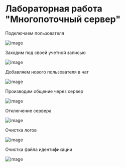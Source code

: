 # Лабораторная работа "Многопоточный сервер"

Подключаем пользователя

![image](https://user-images.githubusercontent.com/72358616/141158256-6dd46163-ff04-44ae-ac6e-ea09c33f850e.png)

Заходим под своей учетной записью

![image](https://user-images.githubusercontent.com/72358616/141158326-07faaf4f-3da6-4eda-bcf3-d22a70148ab8.png)

Добавляем нового пользователя в чат

![image](https://user-images.githubusercontent.com/72358616/141158367-9d48a4b4-976e-4cf6-bde1-4461ce453fe8.png)

Производим общение через сервер

![image](https://user-images.githubusercontent.com/72358616/141158445-f23840ca-6248-4258-9ca3-6674693ebe11.png)

Отключение сервера

![image](https://user-images.githubusercontent.com/72358616/141158502-310d321c-b586-406f-b2ec-84a34a35db17.png)

Очистка логов

![image](https://user-images.githubusercontent.com/72358616/141158541-674d0d03-e866-4932-903a-4f5066b3a876.png)

Очистка файла идентификации

![image](https://user-images.githubusercontent.com/72358616/141158638-d9839a35-0ee8-4c37-8d06-492b9e48c6c2.png)
